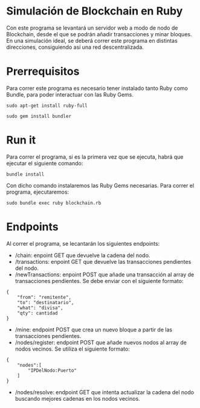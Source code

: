 # Simulación de Blockchain en Ruby

Con este programa se levantará un servidor web a modo de nodo de Blockchain, desde el que se podrán añadir transacciones y minar bloques. En una simulación ideal, se deberá correr este programa en distintas direcciones, consiguiendo así una red descentralizada.

# Prerrequisitos

Para correr este programa es necesario tener instalado tanto Ruby como Bundle, para poder interactuar con las Ruby Gems.

```
sudo apt-get install ruby-full

sudo gem install bundler
```

# Run it

Para correr el programa, si es la primera vez que se ejecuta, habrá que ejecutar el siguiente comando:

```
bundle install
```

Con dicho comando instalaremos las Ruby Gems necesarias. Para correr el programa, ejecutaremos:

```
sudo bundle exec ruby blockchain.rb
```

# Endpoints

Al correr el programa, se lecantarán los siguientes endpoints:

- /chain: enpoint GET que devuelve la cadena del nodo.
- /transactions: enpoint GET que devuelve las transacciones pendientes del nodo.
- /newTransactions: enpoint POST que añade una transacción al array de transacciones pendientes. Se debe enviar con el siguiente formato:

```
{
    "from": "remitente",
    "to": "destinatario",
    "what": "divisa",
    "qty": cantidad
}
```

- /mine: endpoint POST que crea un nuevo bloque a partir de las transacciones pendientes.
- /nodes/register: endpoint POST que añade nuevos nodos al array de nodos vecinos. Se utiliza el siguiente formato:

```
{
    "nodes":[
        "IPDelNodo:Puerto"
    ]
}
```

- /nodes/resolve: endpoint GET que intenta actualizar la cadena del nodo buscando mejores cadenas en los nodos vecinos.
